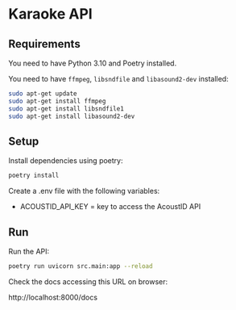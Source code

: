 # Karaoke API

## Requirements

You need to have Python 3.10 and Poetry installed.

You need to have `ffmpeg`, `libsndfile` and `libasound2-dev` installed:

```sh
sudo apt-get update
sudo apt-get install ffmpeg
sudo apt-get install libsndfile1
sudo apt-get install libasound2-dev
```

## Setup

Install dependencies using poetry:

```sh
poetry install
```

Create a .env file with the following variables:

- ACOUSTID_API_KEY = key to access the AcoustID API

## Run

Run the API:

```sh
poetry run uvicorn src.main:app --reload
```

Check the docs accessing this URL on browser:

http://localhost:8000/docs
